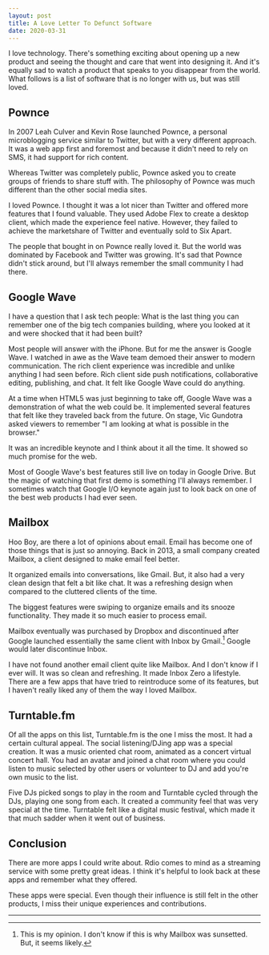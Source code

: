 ```yaml
---
layout: post
title: A Love Letter To Defunct Software
date: 2020-03-31
---
```


I love technology.  There's something exciting about opening up a new product and seeing the thought and care that went into designing it. And it's equally sad to watch a product that speaks to you disappear from the world. What follows is a list of software that is no longer with us, but was still loved.

## Pownce
In 2007 Leah Culver and Kevin Rose launched Pownce, a personal microblogging service similar to Twitter, but with a very different approach. It was a web app first and foremost and because it didn't need to rely on SMS, it had support for rich content.

Whereas Twitter was completely public, Pownce asked you to create groups of friends to share stuff with. The philosophy of Pownce was much different than the other social media sites.

I loved Pownce. I thought it was a lot nicer than Twitter and offered more features that I found valuable. They used Adobe Flex to create a desktop client, which made the experience feel native. However, they failed to achieve the marketshare of Twitter and eventually sold to Six Apart.

The people that bought in on Pownce really loved it. But the world was dominated by Facebook and Twitter was growing. It's sad that Pownce didn't stick around, but I'll always remember the small community I had there.

## Google Wave
I have a question that I ask tech people: What is the last thing you can remember one of the big tech companies building, where you looked at it and were shocked that it had been built?

Most people will answer with the iPhone. But for me the answer is Google Wave. I watched in awe as the Wave team demoed their answer to modern communication. The rich client experience was incredible and unlike anything I had seen before. Rich client side push notifications, collaborative editing, publishing, and chat. It felt like Google Wave could do anything.

At a time when HTML5 was just beginning to take off, Google Wave was a demonstration of what the web could be. It implemented several features that felt like they traveled back from the future. On stage, Vic Gundotra asked viewers to remember "I am looking at what is possible in the browser."

It was an incredible keynote and I think about it all the time. It showed so much promise for the web.

Most of Google Wave's best features still live on today in Google Drive. But the magic of watching that first demo is something I'll always remember. I sometimes watch that Google I/O keynote again just to look back on one of the best web products I had ever seen.

## Mailbox
Hoo Boy, are there a lot of opinions about email. Email has become one of those things that is just so annoying. Back in 2013, a small company created Mailbox, a client designed to make email feel better.

It organized emails into conversations, like Gmail. But, it also had a very clean design that felt a bit like chat. It was a refreshing design when compared to the cluttered clients of the time.

The biggest features were swiping to organize emails and its snooze functionality. They made it so much easier to process email.

Mailbox eventually was purchased by Dropbox and discontinued after Google launched essentially the same client with Inbox by Gmail.[^1] Google would later discontinue Inbox.

I have not found another email client quite like Mailbox. And I don't know if I ever will. It was so clean and refreshing. It made Inbox Zero a lifestyle. There are a few apps that have tried to reintroduce some of its features, but I haven't really liked any of them the way I loved Mailbox.

## Turntable.fm
Of all the apps on this list, Turntable.fm is the one I miss the most. It had a certain cultural appeal. The social listening/DJing app was a special creation. It was a music oriented chat room, animated as a concert virtual concert hall. You had an avatar and joined a chat room where you could listen to music selected by other users or volunteer to DJ and add you're own music to the list.

Five DJs picked songs to play in the room and Turntable cycled through the DJs, playing one song from each. It created a community feel that was very special at the time. Turntable felt like a digital music festival, which made it that much sadder when it went out of business. 

## Conclusion
There are more apps I could write about. Rdio comes to mind as a streaming service with some pretty great ideas. I think it's helpful to look back at these apps and remember what they offered.

These apps were special. Even though their influence is still felt in the other products, I miss their unique experiences and contributions.

------

[^1]: This is my opinion. I don't know if this is why Mailbox was sunsetted. But, it seems likely.






